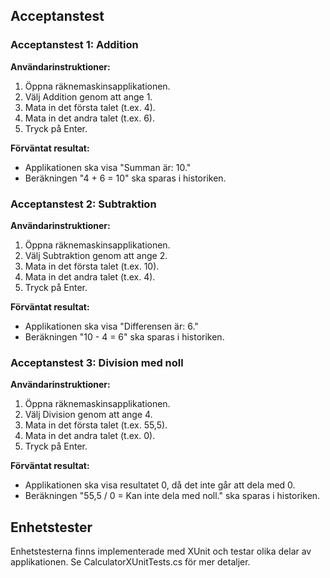 ## Acceptanstest

### Acceptanstest 1: Addition
**Användarinstruktioner:**
1. Öppna räknemaskinsapplikationen.
2. Välj Addition genom att ange 1.
3. Mata in det första talet (t.ex. 4).
4. Mata in det andra talet (t.ex. 6).
5. Tryck på Enter.

**Förväntat resultat:**
- Applikationen ska visa "Summan är: 10."
- Beräkningen "4 + 6 = 10" ska sparas i historiken.

### Acceptanstest 2: Subtraktion
**Användarinstruktioner:**
1. Öppna räknemaskinsapplikationen.
2. Välj Subtraktion genom att ange 2.
3. Mata in det första talet (t.ex. 10).
4. Mata in det andra talet (t.ex. 4).
5. Tryck på Enter.

**Förväntat resultat:**
- Applikationen ska visa "Differensen är: 6."
- Beräkningen "10 - 4 = 6" ska sparas i historiken.

### Acceptanstest 3: Division med noll
**Användarinstruktioner:**
1. Öppna räknemaskinsapplikationen.
2. Välj Division genom att ange 4.
3. Mata in det första talet (t.ex. 55,5).
4. Mata in det andra talet (t.ex. 0).
5. Tryck på Enter.

**Förväntat resultat:**
- Applikationen ska visa resultatet 0, då det inte går att dela med 0.
- Beräkningen "55,5 / 0 = Kan inte dela med noll." ska sparas i historiken.

## Enhetstester

Enhetstesterna finns implementerade med XUnit och testar olika delar av applikationen. Se CalculatorXUnitTests.cs för mer detaljer.

